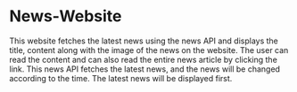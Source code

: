 # News-Website
This website fetches the latest news using the news API and displays the title, content along with the image of the news on the website. The user can read the content and can also read the entire news article by clicking the link. This news API fetches the latest news, and the news will be changed according to the time. The latest news will be displayed first.
